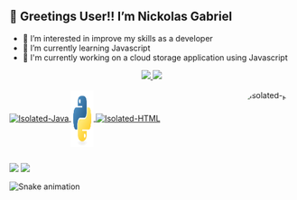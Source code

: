 ## 👋 Greetings User!! I’m Nickolas Gabriel
- 👀 I’m interested in improve my skills as a developer 
- 🌱 I’m currently learning Javascript
- 🔭 I'm currently working on a cloud storage application using Javascript

<div align="center">
  <a href="https://github.com/IsolatedThinker117">
  <img height="180em" src="https://github-readme-stats.vercel.app/api?username=IsolatedThinker117&show_icons=true&theme=highcontrast&include_all_commits=true&count_private=true"/>
  <img height="180em" src="https://github-readme-stats.vercel.app/api/top-langs/?username=IsolatedThinker117&layout=compact&langs_count=7&theme=highcontrast"/>
</div>
  
<div style="display: inline_block"><br>
  <img align="center" alt="Isolated-Java" height="100" width="40" src="https://cdn.jsdelivr.net/gh/devicons/devicon/icons/java/java-original.svg">
  <img align="center" alt="Isolated-Python" height="100" width="40" src="https://raw.githubusercontent.com/devicons/devicon/master/icons/python/python-original.svg">
  <img align="center" alt="Isolated-HTML" height="100" width="40" src="https://cdn.jsdelivr.net/gh/devicons/devicon/icons/html5/html5-original.svg">
  <img align="right" alt="Isolated-pic" height="140" style="border-radius:50px;" src="https://64.media.tumblr.com/89da17e7ea1f96616d7a8020aa4f13a2/aaae0e7494f57993-bb/s540x810/76e13b782fb1ee0b299e92c79ba00a93282131f9.gif">
  </div>
  
  ##
 
  <div>
 	   <a href = "mailto:nick104@outlook.com"><img src="https://img.shields.io/badge/Microsoft_Outlook-0078D4?style=for-the-badge&logo=microsoft-outlook&logoColor=white"></a>
     <a href = "mailto:nickolasgabriel819@gmail.com"><img src="https://img.shields.io/badge/Gmail-D14836?style=for-the-badge&logo=gmail&logoColor=white"></a>
  
 ![Snake animation](https://github.com/IsolatedThinker117/IsolatedThinker117/blob/output/github-contribution-grid-snake.svg) 
  </div>
